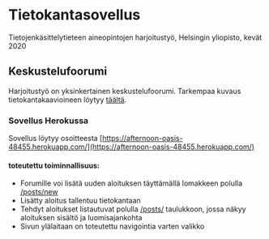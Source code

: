 # Tietokantasovellus
Tietojenkäsittelytieteen aineopintojen harjoitustyö, Helsingin yliopisto, kevät 2020

## Keskustelufoorumi
Harjoitustyö on yksinkertainen keskustelufoorumi.
Tarkempaa kuvaus tietokantakaavioineen löytyy [täältä](https://github.com/riiraty/tietokantasovellus/blob/master/documentation/documentation.md).

### Sovellus Herokussa
Sovellus löytyy osoitteesta [https://afternoon-oasis-48455.herokuapp.com/](https://afternoon-oasis-48455.herokuapp.com/)

#### toteutettu toiminnallisuus: 
* Forumille voi lisätä uuden aloituksen täyttämällä lomakkeen polulla [/posts/new](https://afternoon-oasis-48455.herokuapp.com/posts/new)
* Lisätty aloitus tallentuu tietokantaan
* Tehdyt aloitukset listautuvat polulla [/posts/](https://afternoon-oasis-48455.herokuapp.com/posts/) taulukkoon, jossa näkyy aloituksen sisältö ja luomisajankohta
* Sivun ylälaitaan on toteutettu navigointia varten valikko
